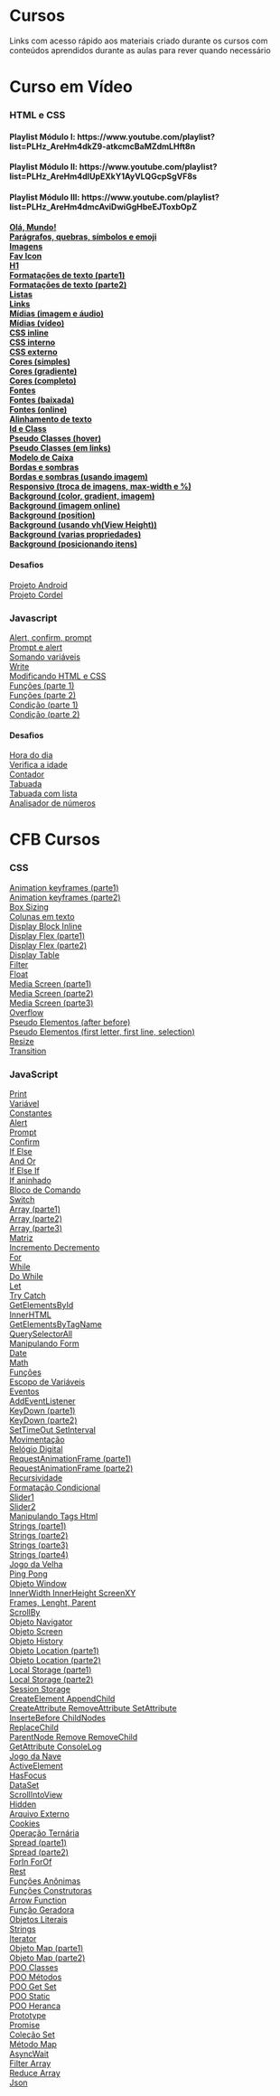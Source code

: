# Cursos

<p> Links com acesso rápido aos materiais criado durante os cursos com conteúdos aprendidos durante as aulas para rever quando necessário</p>

# Curso em Vídeo
<h3> HTML e CSS </h3>
<h4>Playlist Módulo I: https://www.youtube.com/playlist?list=PLHz_AreHm4dkZ9-atkcmcBaMZdmLHft8n <h4>
<h4>Playlist Módulo II: https://www.youtube.com/playlist?list=PLHz_AreHm4dlUpEXkY1AyVLQGcpSgVF8s <h4>
<h4>Playlist Módulo III: https://www.youtube.com/playlist?list=PLHz_AreHm4dmcAviDwiGgHbeEJToxbOpZ <h4>
<a href="https://mateusjustino.github.io/cursos/cursoemvideo/htmlcss/001/index.html">Olá, Mundo!</a> <br>
<a href="https://mateusjustino.github.io/cursos/cursoemvideo/htmlcss/002(paragrafosQuesbrasSimbolosEmoji)/index.html">Parágrafos, quebras, símbolos e emoji</a> <br>
<a href="https://mateusjustino.github.io/cursos/cursoemvideo/htmlcss/003(imagens)/index.html">Imagens</a> <br>
<a href="https://mateusjustino.github.io/cursos/cursoemvideo/htmlcss/004(favIcon)/index.html">Fav Icon</a> <br>
<a href="https://mateusjustino.github.io/cursos/cursoemvideo/htmlcss/006(h1)/index.html">H1</a> <br>
<a href="https://mateusjustino.github.io/cursos/cursoemvideo/htmlcss/008(formatacoesDeTexto)/index.html">Formatações de texto (parte1)</a> <br>
<a href="https://mateusjustino.github.io/cursos/cursoemvideo/htmlcss/008(formatacoesDeTexto)/index2.html">Formatações de texto (parte2)</a> <br>
<a href="https://mateusjustino.github.io/cursos/cursoemvideo/htmlcss/009(listas)/index.html">Listas</a> <br>
<a href="https://mateusjustino.github.io/cursos/cursoemvideo/htmlcss/010(links)/index.html">Links</a> <br>
<a href="https://mateusjustino.github.io/cursos/cursoemvideo/htmlcss/011(midias)/imgEAudio.html">Mídias (imagem e áudio)</a> <br>
<a href="https://mateusjustino.github.io/cursos/cursoemvideo/htmlcss/011(midias)/video.html">Mídias (vídeo)</a> <br>
<a href="https://mateusjustino.github.io/cursos/cursoemvideo/htmlcss/013(cssInline)/index.html">CSS inline</a> <br>
<a href="https://mateusjustino.github.io/cursos/cursoemvideo/htmlcss/014(cssInterno)/index.html">CSS interno</a> <br>
<a href="https://mateusjustino.github.io/cursos/cursoemvideo/htmlcss/015(cssExterno)/index.html">CSS externo</a> <br>
<a href="https://mateusjustino.github.io/cursos/cursoemvideo/htmlcss/016(cores)/cor01.html">Cores (simples)</a> <br>
<a href="https://mateusjustino.github.io/cursos/cursoemvideo/htmlcss/016(cores)/gradiente.html">Cores (gradiente)</a> <br>
<a href="https://mateusjustino.github.io/cursos/cursoemvideo/htmlcss/016(cores)/index.html">Cores (completo)</a> <br>
<a href="https://mateusjustino.github.io/cursos/cursoemvideo/htmlcss/017(fontes)/font.html">Fontes</a> <br>
<a href="https://mateusjustino.github.io/cursos/cursoemvideo/htmlcss/018(fontExterna)/fontBaixada.html">Fontes (baixada)</a> <br>
<a href="https://mateusjustino.github.io/cursos/cursoemvideo/htmlcss/018(fontExterna)/fontOnline.html">Fontes (online)</a> <br>
<a href="https://mateusjustino.github.io/cursos/cursoemvideo/htmlcss/019(alinhamento)/index.html">Alinhamento de texto</a> <br>
<a href="https://mateusjustino.github.io/cursos/cursoemvideo/htmlcss/020(idEClass)/index.html">Id e Class</a> <br>
<a href="https://mateusjustino.github.io/cursos/cursoemvideo/htmlcss/021(pseudoClasse)/hover.html">Pseudo Classes (hover)</a> <br>
<a href="https://mateusjustino.github.io/cursos/cursoemvideo/htmlcss/021(pseudoClasse)/links.html">Pseudo Classes (em links)</a> <br>
<a href="https://mateusjustino.github.io/cursos/cursoemvideo/htmlcss/022(box)/index.html">Modelo de Caixa</a> <br>
<a href="https://mateusjustino.github.io/cursos/cursoemvideo/htmlcss/023(tagsBordasSombras)/index.html">Bordas e sombras</a> <br>
<a href="https://mateusjustino.github.io/cursos/cursoemvideo/htmlcss/023(tagsBordasSombras)/index.html">Bordas e sombras (usando imagem)</a> <br>
<a href="https://mateusjustino.github.io/cursos/cursoemvideo/htmlcss/024(resposivo)/index.html">Responsivo (troca de imagens, max-width e %)</a> <br>
<a href="https://mateusjustino.github.io/cursos/cursoemvideo/htmlcss/025(background)/fundo001.html">Background (color, gradient, imagem)</a> <br>
<a href="https://mateusjustino.github.io/cursos/cursoemvideo/htmlcss/025(background)/fundo002.html">Background (imagem online)</a> <br>
<a href="https://mateusjustino.github.io/cursos/cursoemvideo/htmlcss/025(background)/fundo003.html">Background (position)</a> <br>
<a href="https://mateusjustino.github.io/cursos/cursoemvideo/htmlcss/025(background)/fundo004.html">Background (usando vh(View Height))</a> <br>
<a href="https://mateusjustino.github.io/cursos/cursoemvideo/htmlcss/025(background)/fundo005.html">Background (varias propriedades)</a> <br>
<a href="https://mateusjustino.github.io/cursos/cursoemvideo/htmlcss/025(background)/fundo006.html">Background (posicionando itens)</a> <br>
<h4>Desafios</h4>
<a href="https://mateusjustino.github.io/cursos/cursoemvideo/htmlcss/desafios/projetoandroid/index.html">Projeto Android</a> <br>
<a href="https://mateusjustino.github.io/cursos/cursoemvideo/htmlcss/desafios/projetocordel/index.html">Projeto Cordel</a> <br>

<h3> Javascript </h3>

<a href="https://mateusjustino.github.io/cursos/cursoemvideo/javascript/ex001.html">Alert, confirm, prompt</a> <br>
<a href="https://mateusjustino.github.io/cursos/cursoemvideo/javascript/ex002(promptAlert).html">Prompt e alert</a> <br>
<a href="https://mateusjustino.github.io/cursos/cursoemvideo/javascript/ex003(somaVar).html">Somando variáveis</a> <br>
<a href="https://mateusjustino.github.io/cursos/cursoemvideo/javascript/ex004(algumasModificacoesVar).html">Write</a> <br>
<a href="https://mateusjustino.github.io/cursos/cursoemvideo/javascript/ex005(modificandoElementosHTML).html">Modificando HTML e CSS</a> <br>
<a href="https://mateusjustino.github.io/cursos/cursoemvideo/javascript/ex006(funcoes).html">Funções (parte 1)</a> <br>
<a href="https://mateusjustino.github.io/cursos/cursoemvideo/javascript/ex007(funcoes2).html">Funções (parte 2)</a> <br>
<a href="https://mateusjustino.github.io/cursos/cursoemvideo/javascript/ex009(condicao).html">Condição (parte 1)</a> <br>
<a href="https://mateusjustino.github.io/cursos/cursoemvideo/javascript/ex010(condicao).html">Condição (parte 2) </a> <br>
<h4>Desafios</h4>
<a href="https://mateusjustino.github.io/cursos/cursoemvideo/javascript/desafios/ex014(horaDoDia).html">Hora do dia </a> <br>
<a href="https://mateusjustino.github.io/cursos/cursoemvideo/javascript/desafios/ex015(verificaIdade).html">Verifica a idade </a> <br>
<a href="https://mateusjustino.github.io/cursos/cursoemvideo/javascript/desafios/ex016(contador).html">Contador </a> <br>
<a href="https://mateusjustino.github.io/cursos/cursoemvideo/javascript/desafios/ex017(tabuada).html">Tabuada </a> <br>
<a href="https://mateusjustino.github.io/cursos/cursoemvideo/javascript/desafios/ex017(tabuadaComLista).html">Tabuada com lista </a> <br>
<a href="https://mateusjustino.github.io/cursos/cursoemvideo/javascript/desafios/ex018(analisadorNumeros).html">Analisador de números </a> <br>


# CFB Cursos
<h3> CSS </h3>

<a href="https://mateusjustino.github.io/cursos/cfbcursos/css/animation.html">Animation keyframes (parte1)</a> <br>
<a href="https://mateusjustino.github.io/cursos/cfbcursos/css/animation2.html">Animation keyframes (parte2)</a> <br>
<a href="https://mateusjustino.github.io/cursos/cfbcursos/css/boxSizing.html">Box Sizing</a> <br>
<a href="https://mateusjustino.github.io/cursos/cfbcursos/css/colunas.html">Colunas em texto</a> <br>
<a href="https://mateusjustino.github.io/cursos/cfbcursos/css/display(block_inline).html">Display Block Inline</a> <br>
<a href="https://mateusjustino.github.io/cursos/cfbcursos/css/display(flex).html">Display Flex (parte1)</a> <br>
<a href="https://mateusjustino.github.io/cursos/cfbcursos/css/display(desafio).html">Display Flex (parte2)</a> <br>
<a href="https://mateusjustino.github.io/cursos/cfbcursos/css/display(table).html">Display Table</a> <br>
<a href="https://mateusjustino.github.io/cursos/cfbcursos/css/filter.html">Filter</a> <br>
<a href="https://mateusjustino.github.io/cursos/cfbcursos/css/float.html">Float</a> <br>
<a href="https://mateusjustino.github.io/cursos/cfbcursos/css/media.html">Media Screen (parte1)</a> <br>
<a href="https://mateusjustino.github.io/cursos/cfbcursos/css/media(parte2).html">Media Screen (parte2)</a> <br>
<a href="https://mateusjustino.github.io/cursos/cfbcursos/css/media(parte3).html">Media Screen (parte3)</a> <br>
<a href="https://mateusjustino.github.io/cursos/cfbcursos/css/overflow.html">Overflow</a> <br>
<a href="https://mateusjustino.github.io/cursos/cfbcursos/css/pseudoElementos(afterBefore).html">Pseudo Elementos (after before)</a> <br>
<a href="https://mateusjustino.github.io/cursos/cfbcursos/css/pseudoElementos(firtLetterFirtLineSelection).html">Pseudo Elementos (first letter, first line, selection)</a> <br>
<a href="https://mateusjustino.github.io/cursos/cfbcursos/css/resize.html">Resize</a> <br>
<a href="https://mateusjustino.github.io/cursos/cfbcursos/css/transition.html">Transition</a> <br>

<h3> JavaScript </h3>

<a href="https://mateusjustino.github.io/cursos/cfbcursos/js/01(print).html">Print</a> <br>
<a href="https://mateusjustino.github.io/cursos/cfbcursos/js/02(variavel).html">Variável</a> <br>
<a href="https://mateusjustino.github.io/cursos/cfbcursos/js/03(constantes).html">Constantes</a> <br>
<a href="https://mateusjustino.github.io/cursos/cfbcursos/js/04(alert).html">Alert</a> <br>
<a href="https://mateusjustino.github.io/cursos/cfbcursos/js/05(prompt).html">Prompt</a> <br>
<a href="https://mateusjustino.github.io/cursos/cfbcursos/js/06(confirm).html">Confirm</a> <br>
<a href="https://mateusjustino.github.io/cursos/cfbcursos/js/07(ifElse).html">If Else</a> <br>
<a href="https://mateusjustino.github.io/cursos/cfbcursos/js/08(andOr).html">And Or</a> <br>
<a href="https://mateusjustino.github.io/cursos/cfbcursos/js/09(ifMaisRetornos).html">If Else If</a> <br>
<a href="https://mateusjustino.github.io/cursos/cfbcursos/js/10(ifAninhado).html">If aninhado</a> <br>
<a href="https://mateusjustino.github.io/cursos/cfbcursos/js/11(blocosDeComandos).html">Bloco de Comando</a> <br>
<a href="https://mateusjustino.github.io/cursos/cfbcursos/js/12(switchCase).html">Switch</a> <br>
<a href="https://mateusjustino.github.io/cursos/cfbcursos/js/13(arrayParte1).html">Array (parte1)</a> <br>
<a href="https://mateusjustino.github.io/cursos/cfbcursos/js/14(arrayParte2).html">Array (parte2)</a> <br>
<a href="https://mateusjustino.github.io/cursos/cfbcursos/js/15(arrayParte3).html">Array (parte3)</a> <br>
<a href="https://mateusjustino.github.io/cursos/cfbcursos/js/16(matriz).html">Matriz</a> <br>
<a href="https://mateusjustino.github.io/cursos/cfbcursos/js/17(incrementoDecremento).html">Incremento Decremento</a> <br>
<a href="https://mateusjustino.github.io/cursos/cfbcursos/js/18(for).html">For</a> <br>
<a href="https://mateusjustino.github.io/cursos/cfbcursos/js/19(while).html">While</a> <br>
<a href="https://mateusjustino.github.io/cursos/cfbcursos/js/20(doWhile).html">Do While</a> <br>
<a href="https://mateusjustino.github.io/cursos/cfbcursos/js/21(let).html">Let</a> <br>
<a href="https://mateusjustino.github.io/cursos/cfbcursos/js/22(tryCatch).html">Try Catch</a> <br>
<a href="https://mateusjustino.github.io/cursos/cfbcursos/js/23(getElementsById).html">GetElementsById</a> <br>
<a href="https://mateusjustino.github.io/cursos/cfbcursos/js/24(innetHTML).html">InnerHTML</a> <br>
<a href="https://mateusjustino.github.io/cursos/cfbcursos/js/25(getElementsByTagName).html">GetElementsByTagName</a> <br>
<a href="https://mateusjustino.github.io/cursos/cfbcursos/js/26(querySelectorAll).html">QuerySelectorAll</a> <br>
<a href="https://mateusjustino.github.io/cursos/cfbcursos/js/27(manipulandoForm).html">Manipulando Form</a> <br>
<a href="https://mateusjustino.github.io/cursos/cfbcursos/js/28(date).html">Date</a> <br>
<a href="https://mateusjustino.github.io/cursos/cfbcursos/js/29(math).html">Math</a> <br>
<a href="https://mateusjustino.github.io/cursos/cfbcursos/js/30(funcoes).html">Funções</a> <br>
<a href="https://mateusjustino.github.io/cursos/cfbcursos/js/31(escopoDeVariaveis).html">Escopo de Variáveis</a> <br>
<a href="https://mateusjustino.github.io/cursos/cfbcursos/js/32(eventos).html">Eventos</a> <br>
<a href="https://mateusjustino.github.io/cursos/cfbcursos/js/33(addEventListener).html">AddEventListener</a> <br>
<a href="https://mateusjustino.github.io/cursos/cfbcursos/js/34(keyDown).html">KeyDown (parte1)</a> <br>
<a href="https://mateusjustino.github.io/cursos/cfbcursos/js/36(keyDown2).html">KeyDown (parte2)</a> <br>
<a href="https://mateusjustino.github.io/cursos/cfbcursos/js/35(setTimeoutSetInterval).html">SetTimeOut SetInterval</a> <br>
<a href="https://mateusjustino.github.io/cursos/cfbcursos/js/37(movimentacao).html">Movimentação</a> <br>
<a href="https://mateusjustino.github.io/cursos/cfbcursos/js/38(relogioDigital).html">Relógio Digital</a> <br>
<a href="https://mateusjustino.github.io/cursos/cfbcursos/js/39(requestAnimationFrame).html">RequestAnimationFrame (parte1)</a> <br>
<a href="https://mateusjustino.github.io/cursos/cfbcursos/js/40(requestAnimationFrame2).html">RequestAnimationFrame (parte2)</a> <br>
<a href="https://mateusjustino.github.io/cursos/cfbcursos/js/41(recursividade).html">Recursividade</a> <br>
<a href="https://mateusjustino.github.io/cursos/cfbcursos/js/42(formatacaoCondicional).html">Formatação Condicional</a> <br>
<a href="https://mateusjustino.github.io/cursos/cfbcursos/js/43(slider).html">Slider1</a> <br>
<a href="https://mateusjustino.github.io/cursos/cfbcursos/js/44(sliderUpgrade).html">Slider2</a> <br>
<a href="https://mateusjustino.github.io/cursos/cfbcursos/js/45(manipulandoTagsHTML).html">Manipulando Tags Html</a> <br>
<a href="https://mateusjustino.github.io/cursos/cfbcursos/js/46(stringsParte1).html">Strings (parte1)</a> <br>
<a href="https://mateusjustino.github.io/cursos/cfbcursos/js/47(stringsParte2).html">Strings (parte2)</a> <br>
<a href="https://mateusjustino.github.io/cursos/cfbcursos/js/48(stringsParte3).html">Strings (parte3)</a> <br>
<a href="https://mateusjustino.github.io/cursos/cfbcursos/js/49(stringsParte4).html">Strings (parte4)</a> <br>
<a href="https://mateusjustino.github.io/cursos/cfbcursos/js/50(jogoDaVelha).html">Jogo da Velha</a> <br>
<a href="https://mateusjustino.github.io/cursos/cfbcursos/js/57(pingPong).html">Ping Pong</a> <br>
<a href="https://mateusjustino.github.io/cursos/cfbcursos/js/62(objetoWindow1).html">Objeto Window</a> <br>
<a href="https://mateusjustino.github.io/cursos/cfbcursos/js/63(innerWidthHeightScreenXY).html">InnerWidth InnerHeight ScreenXY</a> <br>
<a href="https://mateusjustino.github.io/cursos/cfbcursos/js/64(frames, lenght, parent).html">Frames, Lenght, Parent</a> <br>
<a href="https://mateusjustino.github.io/cursos/cfbcursos/js/64(scrollBy).html">ScrollBy</a> <br>
<a href="https://mateusjustino.github.io/cursos/cfbcursos/js/65(objetoNavigator).html">Objeto Navigator</a> <br>
<a href="https://mateusjustino.github.io/cursos/cfbcursos/js/66(objetoScreen).html">Objeto Screen</a> <br>
<a href="https://mateusjustino.github.io/cursos/cfbcursos/js/67(objetoHistory).html">Objeto History</a> <br>
<a href="https://mateusjustino.github.io/cursos/cfbcursos/js/68(objetoLocation).html">Objeto Location (parte1)</a> <br>
<a href="https://mateusjustino.github.io/cursos/cfbcursos/js/69(objetoLocation2).html">Objeto Location (parte2)</a> <br>
<a href="https://mateusjustino.github.io/cursos/cfbcursos/js/70(localStorage).html">Local Storage (parte1)</a> <br>
<a href="https://mateusjustino.github.io/cursos/cfbcursos/js/71(localStorage2).html">Local Storage (parte2)</a> <br>
<a href="https://mateusjustino.github.io/cursos/cfbcursos/js/72(sessionStorage).html">Session Storage</a> <br>
<a href="https://mateusjustino.github.io/cursos/cfbcursos/js/73(createElementAppendChild).html">CreateElement AppendChild</a> <br>
<a href="https://mateusjustino.github.io/cursos/cfbcursos/js/74(createRemoveSetAttribute).html">CreateAttribute RemoveAttribute SetAttribute</a> <br>
<a href="https://mateusjustino.github.io/cursos/cfbcursos/js/75(insertBeforChildNodes).html">InserteBefore ChildNodes</a> <br>
<a href="https://mateusjustino.github.io/cursos/cfbcursos/js/76(replaceChild).html">ReplaceChild</a> <br>
<a href="https://mateusjustino.github.io/cursos/cfbcursos/js/77(parentNodeRemoveChild).html">ParentNode Remove RemoveChild</a> <br>
<a href="https://mateusjustino.github.io/cursos/cfbcursos/js/78(getAttributeConsoleLog).html">GetAttribute ConsoleLog</a> <br>
<a href="https://mateusjustino.github.io/cursos/cfbcursos/js/79(jogoDaNave)/index.html">Jogo da Nave</a> <br>
<a href="https://mateusjustino.github.io/cursos/cfbcursos/js/88(activeElement).html">ActiveElement</a> <br>
<a href="https://mateusjustino.github.io/cursos/cfbcursos/js/89(hasFocus).html">HasFocus</a> <br>
<a href="https://mateusjustino.github.io/cursos/cfbcursos/js/90(dataSet).html">DataSet</a> <br>
<a href="https://mateusjustino.github.io/cursos/cfbcursos/js/91(ScrollIntoView).html">ScrollIntoView</a> <br>
<a href="https://mateusjustino.github.io/cursos/cfbcursos/js/92(hidden).html">Hidden</a> <br>
<a href="https://mateusjustino.github.io/cursos/cfbcursos/js/93(arquivoExterno).html">Arquivo Externo</a> <br>
<a href="https://mateusjustino.github.io/cursos/cfbcursos/js/94(cookies).html">Cookies</a> <br>
<a href="https://mateusjustino.github.io/cursos/cfbcursos/js/96(operacaoTernaria).html">Operação Ternária</a> <br>
<a href="https://mateusjustino.github.io/cursos/cfbcursos/js/97(spread).html">Spread (parte1)</a> <br>
<a href="https://mateusjustino.github.io/cursos/cfbcursos/js/98(spread2).html">Spread (parte2)</a> <br>
<a href="https://mateusjustino.github.io/cursos/cfbcursos/js/99(forInForOf).html">ForIn ForOf</a> <br>
<a href="https://mateusjustino.github.io/cursos/cfbcursos/js/100(rest).html">Rest</a> <br>
<a href="https://mateusjustino.github.io/cursos/cfbcursos/js/101(funcoesAnonimas).html">Funções Anônimas</a> <br>
<a href="https://mateusjustino.github.io/cursos/cfbcursos/js/102(funcoesConstrutoras).html">Funções Construtoras</a> <br>
<a href="https://mateusjustino.github.io/cursos/cfbcursos/js/103(arrowFunction).html">Arrow Function</a> <br>
<a href="https://mateusjustino.github.io/cursos/cfbcursos/js/104(funcaoGeradora).html">Função Geradora</a> <br>
<a href="https://mateusjustino.github.io/cursos/cfbcursos/js/105(objetosLiterais).html">Objetos Literais</a> <br>
<a href="https://mateusjustino.github.io/cursos/cfbcursos/js/106(strings).html">Strings</a> <br>
<a href="https://mateusjustino.github.io/cursos/cfbcursos/js/107(iterator).html">Iterator</a> <br>
<a href="https://mateusjustino.github.io/cursos/cfbcursos/js/108(objetoMap).html">Objeto Map (parte1)</a> <br>
<a href="https://mateusjustino.github.io/cursos/cfbcursos/js/109(objetoMap2).html">Objeto Map (parte2)</a> <br>
<a href="https://mateusjustino.github.io/cursos/cfbcursos/js/110(POOClasses).html">POO Classes</a> <br>
<a href="https://mateusjustino.github.io/cursos/cfbcursos/js/111(POOMetodos).html">POO Métodos</a> <br>
<a href="https://mateusjustino.github.io/cursos/cfbcursos/js/112(POOGetSet).html">POO Get Set</a> <br>
<a href="https://mateusjustino.github.io/cursos/cfbcursos/js/113(POOStatic).html">POO Static</a> <br>
<a href="https://mateusjustino.github.io/cursos/cfbcursos/js/114(POOHeranca).html">POO Heranca</a> <br>
<a href="https://mateusjustino.github.io/cursos/cfbcursos/js/115(prototype).html">Prototype</a> <br>
<a href="https://mateusjustino.github.io/cursos/cfbcursos/js/116(promise).html">Promise</a> <br>
<a href="https://mateusjustino.github.io/cursos/cfbcursos/js/117(colecaoSet).html">Coleção Set</a> <br>
<a href="https://mateusjustino.github.io/cursos/cfbcursos/js/118(metodoMap).html">Método Map</a> <br>
<a href="https://mateusjustino.github.io/cursos/cfbcursos/js/119(asyncAwait).html">AsyncWait</a> <br>
<a href="https://mateusjustino.github.io/cursos/cfbcursos/js/120(filterArray).html">Filter Array</a> <br>
<a href="https://mateusjustino.github.io/cursos/cfbcursos/js/121(reduceArray).html">Reduce Array</a> <br>
<a href="https://mateusjustino.github.io/cursos/cfbcursos/js/122(json).html">Json</a> <br>
